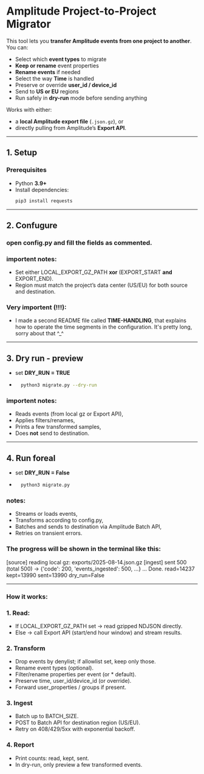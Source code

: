# Amplitude Project-to-Project Migrator

This tool lets you **transfer Amplitude events from one project to another**.  
You can:

- Select which **event types** to migrate  
- **Keep or rename** event properties  
- **Rename events** if needed  
- Select the way **Time** is handled
- Preserve or override **user_id / device_id**  
- Send to **US or EU** regions  
- Run safely in **dry-run** mode before sending anything  

Works with either:
- a **local Amplitude export file** (`.json.gz`), or
- directly pulling from Amplitude’s **Export API**.

---

## 1. Setup

### Prerequisites
- Python **3.9+**
- Install dependencies:
  ```bash
  pip3 install requests

---

## 2. Confugure

### open config.py and fill the fields as commented.

### importent notes:
- Set either LOCAL_EXPORT_GZ_PATH **xor** (EXPORT_START **and** EXPORT_END).
- Region must match the project’s data center (US/EU) for both source and destination.

### Very importent (!!!):
- I made a second README file called **TIME-HANDLING**, that explains how to operate the time segments in the configuration. It's pretty long, sorry about that ^_^

---

## 3. Dry run - preview

- set **DRY_RUN = TRUE**
- ```bash
    python3 migrate.py --dry-run

### importent notes:
- Reads events (from local gz or Export API),
- Applies filters/renames,
- Prints a few transformed samples,
- Does **not** send to destination.

---

## 4. Run foreal

- set **DRY_RUN = False**
- ```bash
    python3 migrate.py

### notes:
- Streams or loads events,
- Transforms according to config.py,
- Batches and sends to destination via Amplitude Batch API,
- Retries on transient errors.

### The progress will be shown in the terminal like this:
[source] reading local gz: exports/2025-08-14.json.gz
[ingest] sent 500 (total 500) → {'code': 200, 'events_ingested': 500, ...}
...
Done. read=14237 kept=13990 sent=13990 dry_run=False

---

### How it works:

### 1. Read:
- If LOCAL_EXPORT_GZ_PATH set → read gzipped NDJSON directly.
- Else → call Export API (start/end hour window) and stream results.
### 2. Transform
- Drop events by denylist; if allowlist set, keep only those.
- Rename event types (optional).
- Filter/rename properties per event (or * default).
- Preserve time, user_id/device_id (or override).
- Forward user_properties / groups if present.
### 3. Ingest
- Batch up to BATCH_SIZE.
- POST to Batch API for destination region (US/EU).
- Retry on 408/429/5xx with exponential backoff.
### 4. Report
- Print counts: read, kept, sent.
- In dry-run, only preview a few transformed events.
